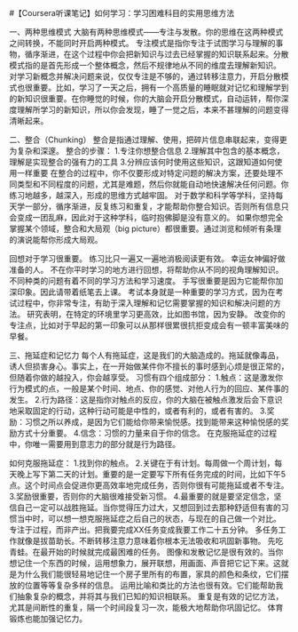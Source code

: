 #﻿【Coursera听课笔记】如何学习：学习困难科目的实用思维方法

一、两种思维模式 大脑有两种思维模式——专注与发散。你的思维在这两种模式之间转换，不能同时开启两种模式。 专注模式是指你专注于试图学习与理解的事物，循序渐进，在这个过程中你会把新知识与过去已经掌握的知识联系起来。分散模式指的是首先形成一个整体概念，然后不规律地从不同的维度去理解新知识。 对学习新概念并解决问题来说，仅仅专注是不够的，通过转移注意力，开启分散模式也很重要。比如，学习了一天之后，拥有一个高质量的睡眠就对记忆和理解学到的新知识很重要。在你睡觉的时候，你的大脑会开启分散模式，自动运转，帮你深度理解所学习的新知识，所以你会发现，睡了一觉之后，本来不甚理解的问题变得清晰起来。

二、整合（Chunking） 整合是指通过理解、使用，把碎片信息串联起来，变得更为复杂和深邃。 整合的步骤： 1.专注你想整合信息 2.理解其中包含的基本概念，理解是实现整合的强有力的工具 3.分辨应该何时使用这些知识，这跟知道如何使用一样重要 在整合的过程中，你不仅要形成对特定问题的解决方案，还要处理不同类型和不同程度的问题，尤其是难题，然后你就能自动地快速解决任何问题。你练习地越多，越深入，形成的思维方式越牢固。 对于数学和科学等学科，坚持每天学一部分，循序渐进，反复练习和重复，才能帮助你整合知识。否则所有信息只会变成一团乱麻，因此对于这种学科，临时抱佛脚是没有意义的。 如果你想完全掌握某个领域，整合和大局观（big picture）都很重要。通过浏览和倾听有条理的演说能帮你形成大局观。

回想对于学习很重要。 练习比只一遍又一遍地消极阅读更有效。 幸运女神偏好做准备的人。 不在你平时学习的地方进行回想，将帮助你从不同的视角理解知识。 不同种类的问题有着不同的学习方法和学习速度。 手写很重要是因为它能帮你加深印象。因此请带着纸笔去上课。 考试本身就是一种重要的学习方式，因为在考试过程中，你非常专注，有助于深入理解和记忆需要掌握的知识和解决问题的方法。 研究表明，在特定的环境里学习更高效，比如图书馆，因为安静。 改变你的专注点，比如对于早起的第一印象可以从那样很累很抗拒变成会有一顿丰富美味的早餐。

三、拖延症和记忆力 每个人有拖延症，这是我们的大脑造成的。拖延就像毒品，诱人但损害身心。事实上，在一开始做某件你不擅长的事时感到心烦是很正常的，但随着你做的越投入，你会越享受。 习惯有四个组成部分： 1.触点：这是激发你行为模式的点，一般是某个时间、地点、你的感觉、对他人行为的回应、某件事的发生。 2.行为路径：这是指你对触点的反应，你的大脑在被触点激发后会下意识地采取固定的行动，这种行动可能是中性的，或者有利的，或者有害的。 3.奖励：习惯之所以养成，是因为它们能给你带来愉悦感。找到能带来这种愉悦感的奖励方式十分重要。 4.信念：习惯的力量来自于你的信念。 在克服拖延症的过程中，你唯一需要用到意志力的部分就是行为路径。

如何克服拖延症： 1.找到你的触点。 2.关键在于有计划。每周做一个周计划，每天晚上写下第二天的计划。重要的是一定要写下所有任务完成的时间，比如下午5点。这个时间点会促进你更高效率地完成任务，否则你很有可能拖延或者不专注。 3.奖励很重要，否则你的大脑很难接受新习惯。 4.最重要的就是要坚定信念，坚信自己一定可以战胜拖延。当你觉得压力过大，又想回到过去那种舒适但有害的习惯当中时，可以想一想克服拖延症之后自己的状态，与现在的自己做一个对比。 专注于过程，而非产出。把我要完成XX任务变成我要工作二十五分钟。 多任务工作就像是拔苗助长。不断转移注意力意味着你根本无法吸收和巩固新事物。 先吃青蛙。在最开始的时候就完成最困难的任务。 图像和发散记忆是很有效的。当你想记住一个东西的时候，运用想象力，展开联想，用画面、声音把它记下来。这就是为什么我们能很轻易地记住一个房子里所有的布置，家具的颜色和条纹，它们摆放的位置等等复杂多样的信息。 运用比喻和类比的方法也很有效。它们能帮助我们抽象复杂的概念，并将其与我们已知的知识相联系。 重复是有效的记忆方法，尤其是间断性的重复，隔一个时间段复习一次，能极大地帮助你巩固记忆。 体育锻炼也能加强记忆力。


